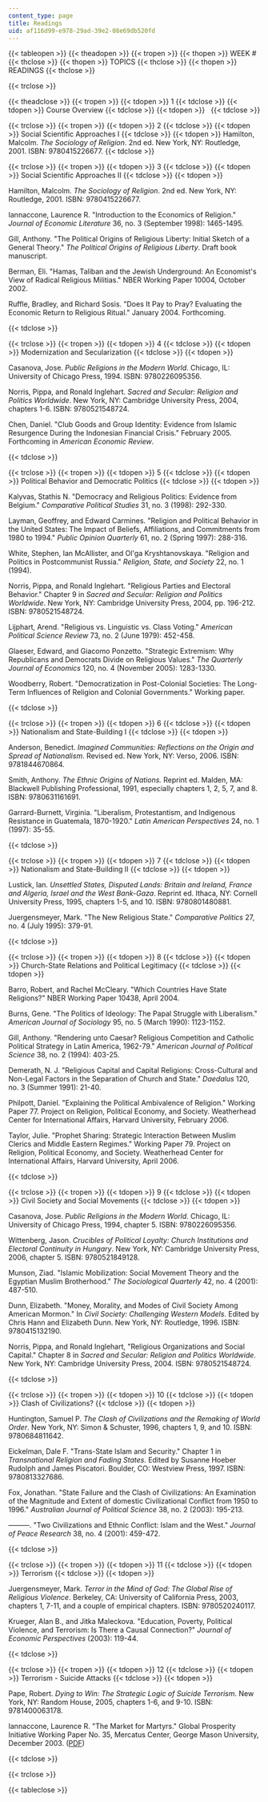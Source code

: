 ```yaml
---
content_type: page
title: Readings
uid: af116d99-e978-29ad-39e2-08e69db520fd
---
```


{{< tableopen >}}
{{< theadopen >}}
{{< tropen >}}
{{< thopen >}}
WEEK #
{{< thclose >}}
{{< thopen >}}
TOPICS
{{< thclose >}}
{{< thopen >}}
READINGS
{{< thclose >}}

{{< trclose >}}

{{< theadclose >}}
{{< tropen >}}
{{< tdopen >}}
1
{{< tdclose >}}
{{< tdopen >}}
Course Overview
{{< tdclose >}}
{{< tdopen >}}
 
{{< tdclose >}}

{{< trclose >}}
{{< tropen >}}
{{< tdopen >}}
2
{{< tdclose >}}
{{< tdopen >}}
Social Scientific Approaches I
{{< tdclose >}}
{{< tdopen >}}
Hamilton, Malcolm. _The Sociology of Religion_. 2nd ed. New York, NY: Routledge, 2001. ISBN: 9780415226677.
{{< tdclose >}}

{{< trclose >}}
{{< tropen >}}
{{< tdopen >}}
3
{{< tdclose >}}
{{< tdopen >}}
Social Scientific Approaches II
{{< tdclose >}}
{{< tdopen >}}


Hamilton, Malcolm. _The Sociology of Religion_. 2nd ed. New York, NY: Routledge, 2001. ISBN: 9780415226677.

Iannaccone, Laurence R. "Introduction to the Economics of Religion." _Journal of Economic Literature_ 36, no. 3 (September 1998): 1465-1495.

Gill, Anthony. "The Political Origins of Religious Liberty: Initial Sketch of a General Theory." _The Political Origins of Religious Liberty_. Draft book manuscript.

Berman, Eli. "Hamas, Taliban and the Jewish Underground: An Economist's View of Radical Religious Militias." NBER Working Paper 10004, October 2002.

Ruffle, Bradley, and Richard Sosis. "Does It Pay to Pray? Evaluating the Economic Return to Religious Ritual." January 2004. Forthcoming.


{{< tdclose >}}

{{< trclose >}}
{{< tropen >}}
{{< tdopen >}}
4
{{< tdclose >}}
{{< tdopen >}}
Modernization and Secularization
{{< tdclose >}}
{{< tdopen >}}


Casanova, Jose. _Public Religions in the Modern World_. Chicago, IL: University of Chicago Press, 1994. ISBN: 9780226095356.

Norris, Pippa, and Ronald Inglehart. _Sacred and Secular: Religion and Politics Worldwide_. New York, NY: Cambridge University Press, 2004, chapters 1-6. ISBN: 9780521548724.

Chen, Daniel. "Club Goods and Group Identity: Evidence from Islamic Resurgence During the Indonesian Financial Crisis." February 2005. Forthcoming in _American Economic Review_.


{{< tdclose >}}

{{< trclose >}}
{{< tropen >}}
{{< tdopen >}}
5
{{< tdclose >}}
{{< tdopen >}}
Political Behavior and Democratic Politics
{{< tdclose >}}
{{< tdopen >}}


Kalyvas, Stathis N. "Democracy and Religious Politics: Evidence from Belgium." _Comparative Political Studies_ 31, no. 3 (1998): 292-330.

Layman, Geoffrey, and Edward Carmines. "Religion and Political Behavior in the United States: The Impact of Beliefs, Affiliations, and Commitments from 1980 to 1994." _Public Opinion Quarterly_ 61, no. 2 (Spring 1997): 288-316.

White, Stephen, Ian McAllister, and Ol'ga Kryshtanovskaya. "Religion and Politics in Postcommunist Russia." _Religion, State, and Society_ 22, no. 1 (1994).

Norris, Pippa, and Ronald Inglehart. "Religious Parties and Electoral Behavior." Chapter 9 in _Sacred and Secular: Religion and Politics Worldwide_. New York, NY: Cambridge University Press, 2004, pp. 196-212. ISBN: 9780521548724.

Lijphart, Arend. "Religious vs. Linguistic vs. Class Voting." _American Political_ _Science Review_ 73, no. 2 (June 1979): 452-458.

Glaeser, Edward, and Giacomo Ponzetto. "Strategic Extremism: Why Republicans and Democrats Divide on Religious Values." _The Quarterly Journal of Economics_ 120, no. 4 (November 2005): 1283-1330.

Woodberry, Robert. "Democratization in Post-Colonial Societies: The Long-Term Influences of Religion and Colonial Governments." Working paper.


{{< tdclose >}}

{{< trclose >}}
{{< tropen >}}
{{< tdopen >}}
6
{{< tdclose >}}
{{< tdopen >}}
Nationalism and State-Building I
{{< tdclose >}}
{{< tdopen >}}


Anderson, Benedict. _Imagined Communities: Reflections on the Origin and Spread of Nationalism_. Revised ed. New York, NY: Verso, 2006. ISBN: 9781844670864.

Smith, Anthony. _The Ethnic Origins of Nations._ Reprint ed. Malden, MA: Blackwell Publishing Professional, 1991, especially chapters 1, 2, 5, 7, and 8. ISBN: 9780631161691.

Garrard-Burnett, Virginia. "Liberalism, Protestantism, and Indigenous Resistance in Guatemala, 1870-1920." _Latin American Perspectives_ 24, no. 1 (1997): 35-55.


{{< tdclose >}}

{{< trclose >}}
{{< tropen >}}
{{< tdopen >}}
7
{{< tdclose >}}
{{< tdopen >}}
Nationalism and State-Building II
{{< tdclose >}}
{{< tdopen >}}


Lustick, Ian. _Unsettled States, Disputed Lands: Britain and Ireland, France and Algeria, Israel and the West Bank-Gaza_. Reprint ed. Ithaca, NY: Cornell University Press, 1995, chapters 1-5, and 10. ISBN: 9780801480881.

Juergensmeyer, Mark. "The New Religious State." _Comparative Politics_ 27, no. 4 (July 1995): 379-91.


{{< tdclose >}}

{{< trclose >}}
{{< tropen >}}
{{< tdopen >}}
8
{{< tdclose >}}
{{< tdopen >}}
Church-State Relations and Political Legitimacy
{{< tdclose >}}
{{< tdopen >}}


Barro, Robert, and Rachel McCleary. "Which Countries Have State Religions?" NBER Working Paper 10438, April 2004.

Burns, Gene. "The Politics of Ideology: The Papal Struggle with Liberalism." _American Journal of Sociology_ 95, no. 5 (March 1990): 1123-1152.

Gill, Anthony. "Rendering unto Caesar? Religious Competition and Catholic Political Strategy in Latin America, 1962-79." _American Journal of Political Science_ 38, no. 2 (1994): 403-25.

Demerath, N. J. "Religious Capital and Capital Religions: Cross-Cultural and Non-Legal Factors in the Separation of Church and State." _Daedalus_ 120, no. 3 (Summer 1991): 21-40.

Philpott, Daniel. "Explaining the Political Ambivalence of Religion." Working Paper 77. Project on Religion, Political Economy, and Society. Weatherhead Center for International Affairs, Harvard University, February 2006.

Taylor, Julie. "Prophet Sharing: Strategic Interaction Between Muslim Clerics and Middle Eastern Regimes." Working Paper 79. Project on Religion, Political Economy, and Society. Weatherhead Center for International Affairs, Harvard University, April 2006.


{{< tdclose >}}

{{< trclose >}}
{{< tropen >}}
{{< tdopen >}}
9
{{< tdclose >}}
{{< tdopen >}}
Civil Society and Social Movements
{{< tdclose >}}
{{< tdopen >}}


Casanova, Jose. _Public Religions in the Modern World_. Chicago, IL: University of Chicago Press, 1994, chapter 5. ISBN: 9780226095356.

Wittenberg, Jason. _Crucibles of Political Loyalty: Church Institutions and Electoral Continuity in Hungary_. New York, NY: Cambridge University Press, 2006, chapter 5. ISBN: 9780521849128.

Munson, Ziad. "Islamic Mobilization: Social Movement Theory and the Egyptian Muslim Brotherhood." _The Sociological Quarterly_ 42, no. 4 (2001): 487-510.

Dunn, Elizabeth. "Money, Morality, and Modes of Civil Society Among American Mormon." In _Civil Society: Challenging Western Models_. Edited by Chris Hann and Elizabeth Dunn. New York, NY: Routledge, 1996. ISBN: 9780415132190.

Norris, Pippa, and Ronald Inglehart, "Religious Organizations and Social Capital." Chapter 8 in _Sacred and Secular: Religion and Politics Worldwide_. New York, NY: Cambridge University Press, 2004. ISBN: 9780521548724.


{{< tdclose >}}

{{< trclose >}}
{{< tropen >}}
{{< tdopen >}}
10
{{< tdclose >}}
{{< tdopen >}}
Clash of Civilizations?
{{< tdclose >}}
{{< tdopen >}}


Huntington, Samuel P. _The Clash of Civilizations and the Remaking of World Order_. New York, NY: Simon & Schuster, 1996, chapters 1, 9, and 10. ISBN: 9780684811642.

Eickelman, Dale F. "Trans-State Islam and Security." Chapter 1 in _Transnational Religion and Fading States._ Edited by Susanne Hoeber Rudolph and James Piscatori. Boulder, CO: Westview Press, 1997. ISBN: 9780813327686.

Fox, Jonathan. "State Failure and the Clash of Civilizations: An Examination of the Magnitude and Extent of domestic Civilizational Conflict from 1950 to 1996." _Australian Journal of Political Science_ 38, no. 2 (2003): 195-213.

———. "Two Civilizations and Ethnic Conflict: Islam and the West." _Journal of Peace Research_ 38, no. 4 (2001): 459-472.


{{< tdclose >}}

{{< trclose >}}
{{< tropen >}}
{{< tdopen >}}
11
{{< tdclose >}}
{{< tdopen >}}
Terrorism
{{< tdclose >}}
{{< tdopen >}}


Juergensmeyer, Mark. _Terror in the Mind of God: The Global Rise of Religious Violence_. Berkeley, CA: University of California Press, 2003, chapters 1, 7-11, and a couple of empirical chapters. ISBN: 9780520240117.

Krueger, Alan B., and Jitka Maleckova. "Education, Poverty, Political Violence, and Terrorism: Is There a Causal Connection?" _Journal of Economic Perspectives_ (2003): 119-44.


{{< tdclose >}}

{{< trclose >}}
{{< tropen >}}
{{< tdopen >}}
12
{{< tdclose >}}
{{< tdopen >}}
Terrorism - Suicide Attacks
{{< tdclose >}}
{{< tdopen >}}


Pape, Robert. _Dying to Win: The Strategic Logic of Suicide Terrorism_. New York, NY: Random House, 2005, chapters 1-6, and 9-10. ISBN: 9781400063178.

Iannaccone, Laurence R. "The Market for Martyrs." Global Prosperity Initiative Working Paper No. 35, Mercatus Center, George Mason University, December 2003. ([PDF](http://www.urbanlab.org/articles/Iannaccone%202004%20Markets%20for%20Martyrs.pdf))


{{< tdclose >}}

{{< trclose >}}

{{< tableclose >}}